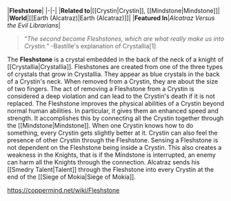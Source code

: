|**Fleshstone**|
|-|-|
|**Related to**|[[Crystin\|Crystin]], [[Mindstone\|Mindstone]]|
|**World**|[[Earth (Alcatraz)\|Earth (Alcatraz)]]|
|**Featured In**|*Alcatraz Versus the Evil Librarians*|

>“*The second become Fleshstones, which are what really make us into Crystin.*”
\-Bastille's explanation of Crystallia[1]


The **Fleshstone** is a crystal embedded in the back of the neck of a knight of [[Crystallia\|Crystallia]].
Fleshstones are created from one of the three types of crystals that grow in Crystallia. They appear as blue crystals in the back of a Crystin's neck. When removed from a Crystin, they are about the size of two fingers. The act of removing a Fleshstone from a Crystin is considered a deep violation and can lead to the Crystin's death if it is not replaced.
The Fleshstone improves the physical abilities of a Crystin beyond normal human abilities. In particular, it gives them an enhanced speed and strength. It accomplishes this by connecting all the Crystin together through the [[Mindstone\|Mindstone]]. When one Crystin knows how to do something, every Crystin gets slightly better at it. Crystin can also feel the presence of other Crystin through the Fleshstone. Sensing a Fleshstone is not dependent on the Fleshstone being inside a Crystin. This also creates a weakness in the Knights, that is if the Mindstone is interrupted, an enemy can harm all the Knights through the connection.
Alcatraz sends his [[Smedry Talent\|Talent]] through the Fleshstone into every Crystin at the end of the [[Siege of Mokia\|Siege of Mokia]].



https://coppermind.net/wiki/Fleshstone